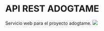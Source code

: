 # API REST ADOGTAME  
Servicio web para el proyecto adogtame.
<img src="https://external-content.duckduckgo.com/iu/?u=https%3A%2F%2Fciudadviva.mx%2Fwp-content%2Fuploads%2F2017%2F04%2FADOGTAME.jpg&f=1&nofb=1" >
